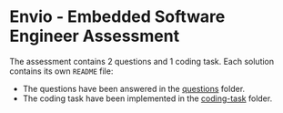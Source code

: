 # Envio - Embedded Software Engineer Assessment

The assessment contains 2 questions and 1 coding task. Each solution contains its own `README` file:

- The questions have been answered in the [questions](questions) folder.
- The coding task have been implemented in the [coding-task](coding-task) folder.
